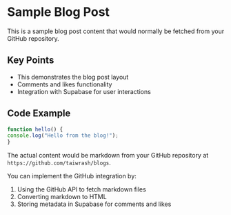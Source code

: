 # Sample Blog Post

This is a sample blog post content that would normally be fetched from your GitHub repository.

## Key Points

- This demonstrates the blog post layout
- Comments and likes functionality
- Integration with Supabase for user interactions

## Code Example

```javascript
function hello() {
console.log("Hello from the blog!");
}
```

The actual content would be markdown from your GitHub repository at `https://github.com/taiwrash/blogs`.

You can implement the GitHub integration by:
1. Using the GitHub API to fetch markdown files
2. Converting markdown to HTML
3. Storing metadata in Supabase for comments and likes